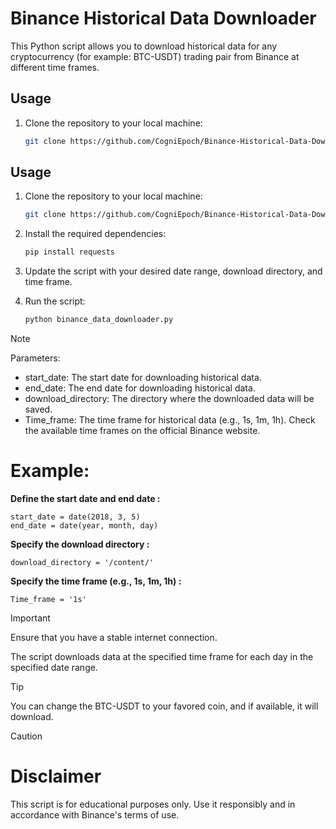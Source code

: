 # Binance Historical Data Downloader


This Python script allows you to download historical data for any cryptocurrency (for example: BTC-USDT) trading pair from Binance at different time frames.

## Usage

1. Clone the repository to your local machine:
   ```bash
   git clone https://github.com/CogniEpoch/Binance-Historical-Data-Downloader.git


## Usage

1. Clone the repository to your local machine:
   ```bash
   git clone https://github.com/CogniEpoch/Binance-Historical-Data-Downloader.git

2. Install the required dependencies:
   ```bash
   pip install requests 

3. Update the script with your desired date range, download directory, and time frame.

4. Run the script:
    ```bash
    python binance_data_downloader.py

> [!NOTE]
>  Parameters:
>    - start_date: The start date for downloading historical data.
>    - end_date: The end date for downloading historical data.
>    - download_directory: The directory where the downloaded data will be saved.
>    - Time_frame: The time frame for historical data (e.g., 1s, 1m, 1h). Check the available time frames on the official Binance website.
# **Example**:
**Define the start date and end date :**

    start_date = date(2018, 3, 5)
    end_date = date(year, month, day)

**Specify the download directory :**

    download_directory = '/content/'

**Specify the time frame (e.g., 1s, 1m, 1h) :**

    Time_frame = '1s'
    
> [!IMPORTANT]
> Ensure that you have a stable internet connection.
> 
> The script downloads data at the specified time frame for each day in the specified date range.

> [!TIP]
> You can change the BTC-USDT to your favored coin, and if available, it will download.

> [!CAUTION]
>  # Disclaimer
>  This script is for educational purposes only. Use it responsibly and in accordance with Binance's terms of use.
